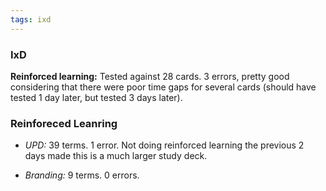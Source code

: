 ```yaml
---
tags: ixd
---
```


### IxD

**Reinforced learning:** Tested against 28 cards. 3 errors, pretty good considering that there were poor time gaps for several cards (should have tested 1 day later, but tested 3 days later).

### Reinforeced Leanring

* *UPD:* 39 terms. 1 error. Not doing reinforced learning the previous 2 days made this is a much larger study deck.

* *Branding:* 9 terms. 0 errors.
